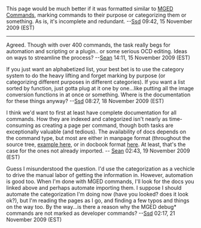 This page would be much better if it was formatted similar to [MGED
Commands](MGED_Commands "wikilink"), marking commands to their purpose
or categorizing them or something. As is, it's incomplete and redundant.
--[Ssd](User:Ssd "wikilink") 09:42, 15 November 2009 (EST)

------------------------------------------------------------------------

Agreed. Though with over 400 commands, the task really begs for
automation and scripting or a plugin.. or some serious OCD editing.
Ideas on ways to streamline the process? --[Sean](User:Sean "wikilink")
14:11, 15 November 2009 (EST)


If you just want an alphabetized list, your best bet is to use the
category system to do the heavy lifting and forget marking by purpose
(or categorizing different purposes in different categories). If you
want a list sorted by function, just gotta plug at it one by one...like
putting all the image conversion functions in at once or something.
Where is the documentation for these things anyway?
--[Ssd](User:Ssd "wikilink") 08:27, 18 November 2009 (EST)

<!-- -->



I think we'd want to first at least have complete documentation for all
commands. How they are indexed and categorized isn't nearly as
time-consuming as creating a page per command, though both tasks are
exceptionally valuable (and tedious). The availability of docs depends
on the command type, but most are either in manpage format (throughout
the source tree, [example
here](http://brlcad.svn.sourceforge.net/viewvc/brlcad/brlcad/trunk/src/rt/rtshot.1?revision=33538&view=markup),
or in docbook format
[here](http://brlcad.svn.sourceforge.net/viewvc/brlcad/brlcad/trunk/doc/docbook/system/man1/en/).
At least, that's the case for the ones not already imported. --
[Sean](User:Sean "wikilink") 02:43, 19 November 2009 (EST)

Guess I misunderstood the question. I'd use the categorization as a
vechicle to drive the manual labor of getting the information in.
However, automation is good too. When I'm done with MGED commands, I'll
look for the docs you linked above and perhaps automate importing them.
I suppose I should automate the categorization I'm doing now (have you
looked? does it look ok?), but I'm reading the pages as I go, and
finding a few typos and things on the way too. By the way...is there a
reason why the MGED debug\* commands are not marked as developer
commands? --[Ssd](User:Ssd "wikilink") 02:17, 21 November 2009 (EST)